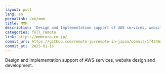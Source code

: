 ```yaml
---
layout: post
lang: en
permalink: /en/mmm
title: MMM
description: 'Design and Implementation support of AWS services, website design and development.'
categories: full_remote
link: https://mmmcorp.co.jp/
commit_url: https://github.com/remote-jp/remote-in-japan/commit/1f42463fa278ec6976af90175ef27509a22908f0
commit_at:  2025-01-16
---
```


<p>Design and Implementation support of AWS services, website design and development.</p>
